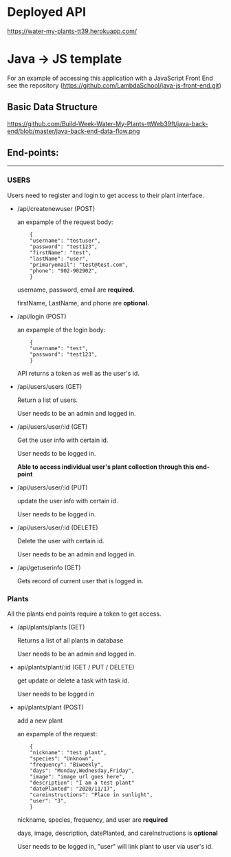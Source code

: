 # Deployed API
https://water-my-plants-tt39.herokuapp.com/

# Java -> JS template

For an example of accessing this application with a JavaScript Front End see the repository (https://github.com/LambdaSchool/java-js-front-end.git)


## Basic Data Structure

https://github.com/Build-Week-Water-My-Plants-ttWeb39ft/java-back-end/blob/master/java-back-end-data-flow.png

## End-points:

---

### USERS

Users need to register and login to get access to their plant interface.

* /api/createnewuser (POST)

    an expample of the request body:
    ```
        {
        "username": "testuser",
        "password": "test123",
        "firstName": "test",
        "lastName": "user",
        "primaryemail": "test@test.com",
        "phone": "902-902902",
        }
    ```

    username, password, email are **required.**

    firstName, LastName, and phone are **optional.**

* /api/login (POST)

    an expample of the login body:
    ```
        {
        "username": "test",
        "password": "test123",
        }
    ```
    API returns a token as well as the user's id.

* /api/users/users (GET)

    Return a list of users.

    User needs to be an admin and logged in.
    
    
* /api/users/user/:id (GET)

    Get the user info with certain id.

    User needs to be logged in.
    
    **Able to access individual user's plant collection through this end-point**
    
    
 * /api/users/user/:id (PUT)

    update the user info with certain id.

    User needs to be logged in.
    

* /api/users/user/:id (DELETE)

    Delete the user with certain id.

    User needs to be an admin and logged in.
    
* /api/getuserinfo (GET)

    Gets record of current user that is logged in.
    

### Plants

All the plants end points require a token to get access.

* /api/plants/plants (GET)

    Returns a list of all plants in database
    
    User needs to be an admin and logged in.
    
    
* api/plants/plant/:id (GET / PUT / DELETE)

    get update or delete a task with task id.
    
    User needs to be logged in
    

* api/plants/plant (POST)

    add a new plant

    an expample of the request:
    ```
        {
        "nickname": "test plant",
        "species": "Unknown",
        "frequency": "Biweekly",
        "days": "Monday,Wednesday,Friday",
        "image": "image url goes here",
        "description": "I am a test plant"
        "datePlanted": "2020/11/17",
        "careinstructions": "Place in sunlight",
        "user": "3",
        }
    ```
    nickname, species, frequency, and user are **required**

    days, image, description, datePlanted, and careInstructions is **optional**
    
    User needs to be logged in, "user" will link plant to user via user's id.

